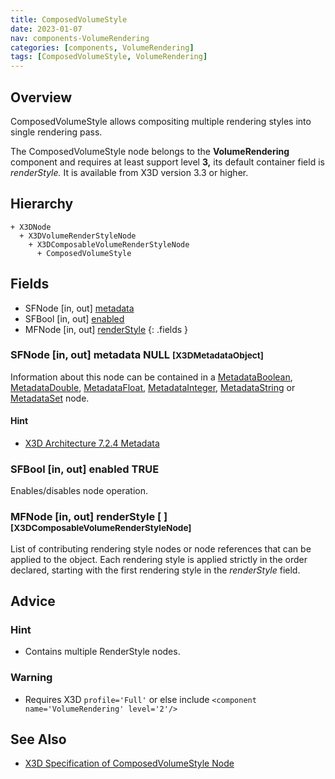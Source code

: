 ```yaml
---
title: ComposedVolumeStyle
date: 2023-01-07
nav: components-VolumeRendering
categories: [components, VolumeRendering]
tags: [ComposedVolumeStyle, VolumeRendering]
---
```

<style>
.post h3 {
  word-spacing: 0.2em;
}
</style>

## Overview

ComposedVolumeStyle allows compositing multiple rendering styles into single rendering pass.

The ComposedVolumeStyle node belongs to the **VolumeRendering** component and requires at least support level **3,** its default container field is *renderStyle.* It is available from X3D version 3.3 or higher.

## Hierarchy

```
+ X3DNode
  + X3DVolumeRenderStyleNode
    + X3DComposableVolumeRenderStyleNode
      + ComposedVolumeStyle
```

## Fields

- SFNode \[in, out\] [metadata](#sfnode-in-out-metadata-null-x3dmetadataobject)
- SFBool \[in, out\] [enabled](#sfbool-in-out-enabled-true)
- MFNode \[in, out\] [renderStyle](#mfnode-in-out-renderstyle---x3dcomposablevolumerenderstylenode)
{: .fields }

### SFNode [in, out] **metadata** NULL <small>[X3DMetadataObject]</small>

Information about this node can be contained in a [MetadataBoolean](/x_ite/components/core/metadataboolean/), [MetadataDouble](/x_ite/components/core/metadatadouble/), [MetadataFloat](/x_ite/components/core/metadatafloat/), [MetadataInteger](/x_ite/components/core/metadatainteger/), [MetadataString](/x_ite/components/core/metadatastring/) or [MetadataSet](/x_ite/components/core/metadataset/) node.

#### Hint

- [X3D Architecture 7.2.4 Metadata](https://www.web3d.org/specifications/X3Dv4/ISO-IEC19775-1v4-IS/Part01/components/core.html#Metadata)

### SFBool [in, out] **enabled** TRUE

Enables/disables node operation.

### MFNode [in, out] **renderStyle** [ ] <small>[X3DComposableVolumeRenderStyleNode]</small>

List of contributing rendering style nodes or node references that can be applied to the object. Each rendering style is applied strictly in the order declared, starting with the first rendering style in the *renderStyle* field.

## Advice

### Hint

- Contains multiple RenderStyle nodes.

### Warning

- Requires X3D `profile='Full'` or else include `<component name='VolumeRendering' level='2'/>`

## See Also

- [X3D Specification of ComposedVolumeStyle Node](https://www.web3d.org/documents/specifications/19775-1/V4.0/Part01/components/volume.html#ComposedVolumeStyle)
